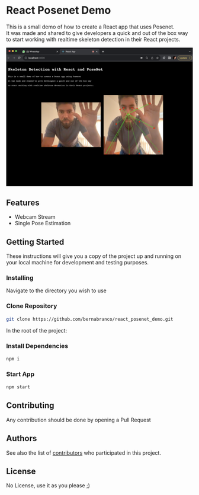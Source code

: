 # React Posenet Demo

This is a small demo of how to create a React app that uses Posenet. <br>
It was made and shared to give developers a quick and out of the box way to start working with realtime skeleton detection in their React projects.

<img src='public/print0.png' width=600 />

## Features

- Webcam Stream
- Single Pose Estimation

## Getting Started

These instructions will give you a copy of the project up and running on
your local machine for development and testing purposes.

### Installing

Navigate to the directory you wish to use

### Clone Repository

```sh
git clone https://github.com/bernabranco/react_posenet_demo.git
```

In the root of the project:

### Install Dependencies

```sh
npm i
```

### Start App

```sh
npm start
```

## Contributing

Any contribution should be done by opening a Pull Request

## Authors

See also the list of
[contributors](https://github.com/bernabranco/PexelsImageSearch/contributors)
who participated in this project.

## License

No License, use it as you please ;)
